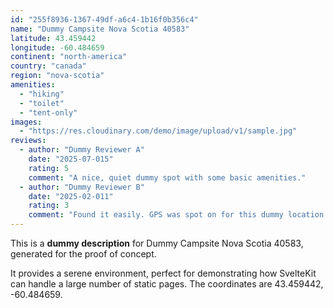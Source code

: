 ```yaml
---
id: "255f8936-1367-49df-a6c4-1b16f0b356c4"
name: "Dummy Campsite Nova Scotia 40583"
latitude: 43.459442
longitude: -60.484659
continent: "north-america"
country: "canada"
region: "nova-scotia"
amenities:
  - "hiking"
  - "toilet"
  - "tent-only"
images:
  - "https://res.cloudinary.com/demo/image/upload/v1/sample.jpg"
reviews:
  - author: "Dummy Reviewer A"
    date: "2025-07-015"
    rating: 5
    comment: "A nice, quiet dummy spot with some basic amenities."
  - author: "Dummy Reviewer B"
    date: "2025-02-011"
    rating: 3
    comment: "Found it easily. GPS was spot on for this dummy location."
---
```


This is a **dummy description** for Dummy Campsite Nova Scotia 40583, generated for the proof of concept.

It provides a serene environment, perfect for demonstrating how SvelteKit can handle a large number of static pages. The coordinates are 43.459442, -60.484659.
